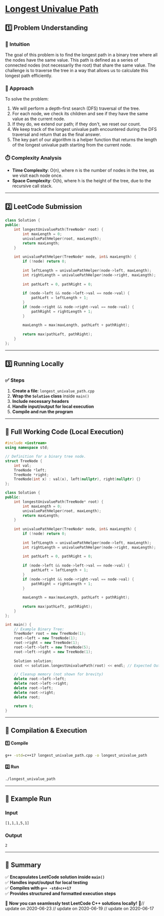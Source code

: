# **[Longest Univalue Path](https://leetcode.com/problems/longest-univalue-path/description/)**  

## **1️⃣ Problem Understanding**  
### **📌 Intuition**  
The goal of this problem is to find the longest path in a binary tree where all the nodes have the same value. This path is defined as a series of connected nodes (not necessarily the root) that share the same value. The challenge is to traverse the tree in a way that allows us to calculate this longest path efficiently.

### **🚀 Approach**  
To solve the problem:
1. We will perform a depth-first search (DFS) traversal of the tree.
2. For each node, we check its children and see if they have the same value as the current node.
3. If they do, we extend our path; if they don't, we reset our count.
4. We keep track of the longest univalue path encountered during the DFS traversal and return that as the final answer.
5. The key part of our algorithm is a helper function that returns the length of the longest univalue path starting from the current node.

### **⏱️ Complexity Analysis**  
- **Time Complexity**: O(n), where n is the number of nodes in the tree, as we visit each node once.  
- **Space Complexity**: O(h), where h is the height of the tree, due to the recursive call stack.

---  

## **2️⃣ LeetCode Submission**  
```cpp
class Solution {
public:
    int longestUnivaluePath(TreeNode* root) {
        int maxLength = 0;
        univaluePathHelper(root, maxLength);
        return maxLength;
    }
    
    int univaluePathHelper(TreeNode* node, int& maxLength) {
        if (!node) return 0;
        
        int leftLength = univaluePathHelper(node->left, maxLength);
        int rightLength = univaluePathHelper(node->right, maxLength);
        
        int pathLeft = 0, pathRight = 0;
        
        if (node->left && node->left->val == node->val) {
            pathLeft = leftLength + 1;
        }
        if (node->right && node->right->val == node->val) {
            pathRight = rightLength + 1;
        }
        
        maxLength = max(maxLength, pathLeft + pathRight);
        
        return max(pathLeft, pathRight);
    }
};  
```

---  

## **3️⃣ Running Locally**  
### **✅ Steps**  
1. **Create a file**: `longest_univalue_path.cpp`  
2. **Wrap the `Solution` class** inside `main()`  
3. **Include necessary headers**  
4. **Handle input/output for local execution**  
5. **Compile and run the program**  

---  

## **📝 Full Working Code (Local Execution)**  
```cpp
#include <iostream>
using namespace std;

// Definition for a binary tree node.
struct TreeNode {
    int val;
    TreeNode *left;
    TreeNode *right;
    TreeNode(int x) : val(x), left(nullptr), right(nullptr) {}
};

class Solution {
public:
    int longestUnivaluePath(TreeNode* root) {
        int maxLength = 0;
        univaluePathHelper(root, maxLength);
        return maxLength;
    }
    
    int univaluePathHelper(TreeNode* node, int& maxLength) {
        if (!node) return 0;
        
        int leftLength = univaluePathHelper(node->left, maxLength);
        int rightLength = univaluePathHelper(node->right, maxLength);
        
        int pathLeft = 0, pathRight = 0;
        
        if (node->left && node->left->val == node->val) {
            pathLeft = leftLength + 1;
        }
        if (node->right && node->right->val == node->val) {
            pathRight = rightLength + 1;
        }
        
        maxLength = max(maxLength, pathLeft + pathRight);
        
        return max(pathLeft, pathRight);
    }
};

int main() {
    // Example Binary Tree:
    TreeNode* root = new TreeNode(1);
    root->left = new TreeNode(1);
    root->right = new TreeNode(1);
    root->left->left = new TreeNode(5);
    root->left->right = new TreeNode(1);
    
    Solution solution;
    cout << solution.longestUnivaluePath(root) << endl; // Expected Output: 2

    // Cleanup memory (not shown for brevity)
    delete root->left->left;
    delete root->left->right;
    delete root->left;
    delete root->right;
    delete root;

    return 0;
}
```  

---  

## **🔧 Compilation & Execution**  
#### **1️⃣ Compile**  
```bash
g++ -std=c++17 longest_univalue_path.cpp -o longest_univalue_path
```  

#### **2️⃣ Run**  
```bash
./longest_univalue_path
```  

---  

## **🎯 Example Run**  
### **Input**  
```
[1,1,1,5,1]
```  
### **Output**  
```
2
```  

---  

## **📌 Summary**  
✅ **Encapsulates LeetCode solution inside `main()`**  
✅ **Handles input/output for local testing**  
✅ **Compiles with `g++ -std=c++17`**  
✅ **Provides structured and formatted execution steps**  

🚀 **Now you can seamlessly test LeetCode C++ solutions locally!** 🚀// update on 2020-06-23
// update on 2020-06-19
// update on 2020-06-17
